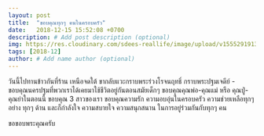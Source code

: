```yaml
---
layout: post
title:  "ขอบคุณทุกๆ คนในครอบครัว"
date:   2018-12-15 15:52:08 +0700
description: # Add post description (optional)
img: https://res.cloudinary.com/sdees-reallife/image/upload/v1555291913/IMG_6542.jpg # Add image post (optional)
tags: [2018-12]
author: # Add name author (optional)
---
```

วันนี้ไปทานข้าวกันที่ร้าน เหนือจดใต้ ขากลับแวะกราบพระร่วงโรจนฤทธิ์ กราบพระปฐมเจดีย์ - ขอบคุณนครปฐมที่พวกเราได้เคยมาใช้ชีวิตอยู่กันตอนสมัยเด็กๆ ขอบคุณคุณพ่อ-คุณแม่ หรือ คุณปู่-คุณย่าในตอนนี้ ขอบคุณ 3 สาวของเรา ขอบคุณความรัก ความอบอุ่นในครอบครัว ความช่วยเหลือทุกๆ อย่าง ทุกๆ ด้าน และก็กำลังใจ ความสบายใจ ความสนุกสนาน ในการอยู่ร่วมกันกับทุกๆ คน

ขอขอบพระคุณครับ
